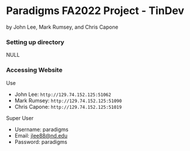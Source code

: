 # Paradigms FA2022 Project - TinDev
by John Lee, Mark Rumsey, and Chris Capone

### Setting up directory
NULL

### Accessing Website
Use 
- John Lee: `http://129.74.152.125:51062`
- Mark Rumsey: `http://129.74.152.125:51090`
- Chris Capone: `http://129.74.152.125:51019`

Super User
- Username: paradigms
- Email: jlee88@nd.edu
- Password: paradigms